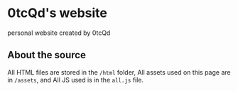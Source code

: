 # 0tcQd's website
personal website created by 0tcQd
## About the source
All HTML files are stored in the `/html` folder, All assets used on this page are in `/assets`, and All JS used is in the `all.js` file.

